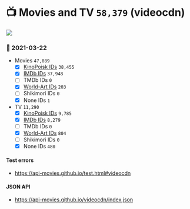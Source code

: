 # :tv: Movies and TV `58,379` (videocdn)

<a href="https://API-Movies.github.io"><img src="https://API-Movies.github.io/banner.png?cache"></a>

### :date: 2021-03-22
- Movies `47,089`
  - [x] <a href="https://API-Movies.github.io/videocdn/movie_kinopoisk_ids.json">KinoPoisk IDs</a> `38,455`
  - [x] <a href="https://API-Movies.github.io/videocdn/movie_imdb_ids.json">IMDb IDs</a> `37,948`
  - [ ] TMDb IDs `0`
  - [x] <a href="https://API-Movies.github.io/videocdn/movie_world_art_ids.json">World-Art IDs</a> `203`
  - [ ] Shikimori IDs `0`
  - [x] None IDs `1`
- TV `11,290`
  - [x] <a href="https://API-Movies.github.io/videocdn/tv_kinopoisk_ids.json">KinoPoisk IDs</a> `9,785`
  - [x] <a href="https://API-Movies.github.io/videocdn/tv_imdb_ids.json">IMDb IDs</a> `8,279`
  - [ ] TMDb IDs `0`
  - [x] <a href="https://API-Movies.github.io/videocdn/tv_world_art_ids.json">World-Art IDs</a> `804`
  - [ ] Shikimori IDs `0`
  - [x] None IDs `480`
#### Test errors
- <a href='https://api-movies.github.io/test.html#videocdn'>https://api-movies.github.io/test.html#videocdn</a>
#### JSON API
- <a href='https://api-movies.github.io/videocdn/index.json'>https://api-movies.github.io/videocdn/index.json</a>

